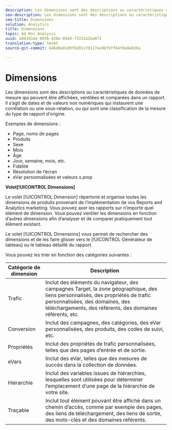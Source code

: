 ```yaml
---
description: Les dimensions sont des descriptions ou caractéristiques de données de mesure qui peuvent être affichées, ventilées et comparées dans un rapport. Il s’agit de dates et de valeurs non numériques qui instaurent une corrélation ou une sous-relation, ou qui sont une classification de la mesure du type de rapport d’origine.
seo-description: Les dimensions sont des descriptions ou caractéristiques de données de mesure qui peuvent être affichées, ventilées et comparées dans un rapport. Il s’agit de dates et de valeurs non numériques qui instaurent une corrélation ou une sous-relation, ou qui sont une classification de la mesure du type de rapport d’origine.
seo-title: Dimensions
solution: Analytics
title: Dimensions
topic: Ad Hoc Analysis
uuid: a843d3ae-093b-438e-89a9-73312a2ea6f2
translation-type: tm+mt
source-git-commit: 646d6e01d0f0201c78117ee9bf9ff64fda9a026a

---
```



# Dimensions

Les dimensions sont des descriptions ou caractéristiques de données de mesure qui peuvent être affichées, ventilées et comparées dans un rapport. Il s’agit de dates et de valeurs non numériques qui instaurent une corrélation ou une sous-relation, ou qui sont une classification de la mesure du type de rapport d’origine.

Exemples de dimensions :

* Page, noms de pages
* Produits
* Sexe
* Mois
* Âge
* Jour, semaine, mois, etc.
* Fidélité
* Résolution de l’écran
* eVar personnalisées et valeurs s.prop

**Volet[!UICONTROL Dimensions]**

Le volet [!UICONTROL Dimension] répertorie et organise toutes les dimensions de produits provenant de l’implémentation de vos Reports and Analytics marketing. Vous pouvez axer les rapports sur n’importe quel élément de dimension. Vous pouvez ventiler les dimensions en fonction d’autres dimensions afin d’analyser et de comparer pratiquement tout élément existant.

Le volet [!UICONTROL Dimensions] vous permet de rechercher des dimensions et de les faire glisser vers le [!UICONTROL Générateur de tableau] ou le tableau détaillé du rapport.

Vous pouvez les trier en fonction des catégories suivantes :

| Catégorie de dimension | Description |
|--- |--- |
| Trafic | Inclut des éléments du navigateur, des campagnes Target, la zone géographique, des liens personnalisés, des propriétés de trafic personnalisées, des domaines, des téléchargements, des référents, des domaines référents, etc. |
| Conversion | Inclut des campagnes, des catégories, des eVar personnalisées, des produits, des codes de suivi, etc. |
| Propriétés | Inclut des propriétés de trafic personnalisées, telles que des pages d’entrée et de sortie. |
| eVars | Inclut des eVar, telles que des mesures de succès dans la collection de données. |
| Hiérarchie | Inclut des variables issues de hiérarchies, lesquelles sont utilisées pour déterminer l’emplacement d’une page de la hiérarchie de votre site. |
| Traçable | Inclut tout élément pouvant être affiché dans un chemin d’accès, comme par exemple des pages, des liens de téléchargement, des liens de sortie, des mots-clés et des domaines référents. |